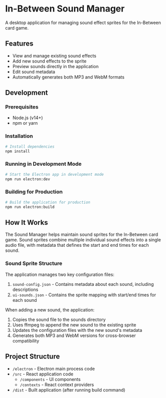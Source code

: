 # In-Between Sound Manager

A desktop application for managing sound effect sprites for the In-Between card game.

## Features

- View and manage existing sound effects
- Add new sound effects to the sprite
- Preview sounds directly in the application
- Edit sound metadata
- Automatically generates both MP3 and WebM formats

## Development

### Prerequisites

- Node.js (v14+)
- npm or yarn

### Installation

```bash
# Install dependencies
npm install
```

### Running in Development Mode

```bash
# Start the Electron app in development mode
npm run electron:dev
```

### Building for Production

```bash
# Build the application for production
npm run electron:build
```

## How It Works

The Sound Manager helps maintain sound sprites for the In-Between card game. Sound sprites combine multiple individual sound effects into a single audio file, with metadata that defines the start and end times for each sound.

### Sound Sprite Structure

The application manages two key configuration files:

1. `sound-config.json` - Contains metadata about each sound, including descriptions
2. `ui-sounds.json` - Contains the sprite mapping with start/end times for each sound

When adding a new sound, the application:

1. Copies the sound file to the sounds directory
2. Uses ffmpeg to append the new sound to the existing sprite
3. Updates the configuration files with the new sound's metadata
4. Generates both MP3 and WebM versions for cross-browser compatibility

## Project Structure

- `/electron` - Electron main process code
- `/src` - React application code
  - `/components` - UI components
  - `/contexts` - React context providers
- `/dist` - Built application (after running build command)
